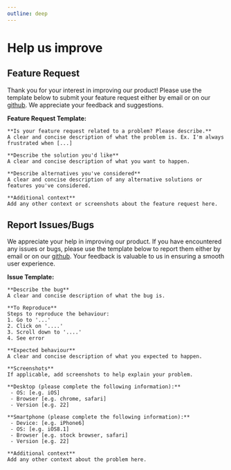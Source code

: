 ```yaml
---
outline: deep
---
```


# Help us improve

## Feature Request

Thank you for your interest in improving our product! Please use the template below to submit your feature request either by email or on our [github](https://github.com/Steinbeck-Lab/cheminformatics-microservice/issues). We appreciate your feedback and suggestions.

**Feature Request Template:**

```
**Is your feature request related to a problem? Please describe.**
A clear and concise description of what the problem is. Ex. I'm always frustrated when [...]

**Describe the solution you'd like**
A clear and concise description of what you want to happen.

**Describe alternatives you've considered**
A clear and concise description of any alternative solutions or features you've considered.

**Additional context**
Add any other context or screenshots about the feature request here.
```

## Report Issues/Bugs

We appreciate your help in improving our product. If you have encountered any issues or bugs, please use the template below to report them either by email or on our [github](https://github.com/Steinbeck-Lab/cheminformatics-microservice/issues). Your feedback is valuable to us in ensuring a smooth user experience.

**Issue Template:**

```
**Describe the bug**
A clear and concise description of what the bug is.

**To Reproduce**
Steps to reproduce the behaviour:
1. Go to '...'
2. Click on '....'
3. Scroll down to '....'
4. See error

**Expected behaviour**
A clear and concise description of what you expected to happen.

**Screenshots**
If applicable, add screenshots to help explain your problem.

**Desktop (please complete the following information):**
 - OS: [e.g. iOS]
 - Browser [e.g. chrome, safari]
 - Version [e.g. 22]

**Smartphone (please complete the following information):**
 - Device: [e.g. iPhone6]
 - OS: [e.g. iOS8.1]
 - Browser [e.g. stock browser, safari]
 - Version [e.g. 22]

**Additional context**
Add any other context about the problem here.
```
